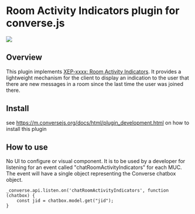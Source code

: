 # Room Activity Indicators plugin for converse.js

<img src="https://github.com/conversejs/community-plugins/blob/master/room-activity-indicators/rai.png" />

## Overview
This plugin implements [XEP-xxxx: Room Activity Indicators](https://matthewwild.co.uk/uploads/room_activity_indicators.html).
It provides a lightweight mechanism for the client to display an indication to the user that there are new messages in a room since the last time the user was joined there.

## Install
see https://m.conversejs.org/docs/html/plugin_development.html on how to install this plugin

## How to use
No UI to configure or visual component. It is to be used by a developer for listening for an event called "chatRoomActivityIndicators" for each MUC. The event will have a single object representing the Converse chatbox object.

```
_converse.api.listen.on('chatRoomActivityIndicators', function (chatbox) {
    const jid = chatbox.model.get("jid");
}
```
